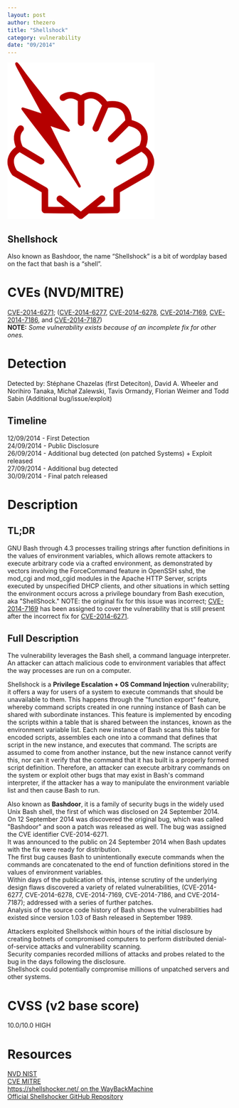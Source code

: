 ```yaml
---
layout: post
author: thezero
title: "Shellshock"
category: vulnerability
date: "09/2014"
---
```


![Shellshock logo](/logos/Shellshock.png "Shellshock logo")

## Shellshock

Also known as Bashdoor, the name “Shellshock” is a bit of wordplay based on the fact that bash is a “shell”.
<!-- more -->

# CVEs (NVD/MITRE)
[CVE-2014-6271](https://web.nvd.nist.gov/view/vuln/detail?vulnId=CVE-2014-6271); ([CVE-2014-6277](https://web.nvd.nist.gov/view/vuln/detail?vulnId=CVE-2014-6277), [CVE-2014-6278](https://web.nvd.nist.gov/view/vuln/detail?vulnId=CVE-2014-6278), [CVE-2014-7169](https://web.nvd.nist.gov/view/vuln/detail?vulnId=CVE-2014-7169), [CVE-2014-7186](https://web.nvd.nist.gov/view/vuln/detail?vulnId=CVE-2014-7186), and [CVE-2014-7187](https://web.nvd.nist.gov/view/vuln/detail?vulnId=CVE-2014-7187))
<br/>**NOTE:** *Some vulnerability exists because of an incomplete fix for other ones.*

# Detection

Detected by: Stéphane Chazelas (first Deteciton), David A. Wheeler and Norihiro Tanaka, Michał Zalewski, Tavis Ormandy, Florian Weimer and Todd Sabin (Additional bug/issue/exploit)

## Timeline
12/09/2014 - First Detection<br/>
24/09/2014 - Public Disclosure<br/>
26/09/2014 - Additional bug detected (on patched Systems) + Exploit released<br/>
27/09/2014 - Additional bug detected<br/>
30/09/2014 - Final patch released<br/>


# Description

## TL;DR
GNU Bash through 4.3 processes trailing strings after function definitions in the values of environment variables, which allows remote attackers to execute arbitrary code via a crafted environment, as demonstrated by vectors involving the ForceCommand feature in OpenSSH sshd, the mod\_cgi and mod\_cgid modules in the Apache HTTP Server, scripts executed by unspecified DHCP clients, and other situations in which setting the environment occurs across a privilege boundary from Bash execution, aka "ShellShock." NOTE: the original fix for this issue was incorrect; [CVE-2014-7169](https://web.nvd.nist.gov/view/vuln/detail?vulnId=CVE-2014-7169) has been assigned to cover the vulnerability that is still present after the incorrect fix for [CVE-2014-6271](https://web.nvd.nist.gov/view/vuln/detail?vulnId=CVE-2014-6271).

## Full Description
The vulnerability leverages the Bash shell, a command language interpreter. <br/>
An attacker can attach malicious code to environment variables that affect the way processes are run on a computer.

Shellshock is a **Privilege Escalation + OS Command Injection** vulnerability; it offers a way for users of a system to execute commands that should be unavailable to them. This happens through the "function export" feature, whereby command scripts created in one running instance of Bash can be shared with subordinate instances. This feature is implemented by encoding the scripts within a table that is shared between the instances, known as the environment variable list. Each new instance of Bash scans this table for encoded scripts, assembles each one into a command that defines that script in the new instance, and executes that command. The scripts are assumed to come from another instance, but the new instance cannot verify this, nor can it verify that the command that it has built is a properly formed script definition. Therefore, an attacker can execute arbitrary commands on the system or exploit other bugs that may exist in Bash's command interpreter, if the attacker has a way to manipulate the environment variable list and then cause Bash to run.

Also known as **Bashdoor**, it is a family of security bugs in the widely used Unix Bash shell, the first of which was disclosed on 24 September 2014. <br/>
On 12 September 2014 was discovered the original bug, which was called "Bashdoor" and soon a patch was released as well. The bug was assigned the CVE identifier CVE-2014-6271.<br/>
It was announced to the public on 24 September 2014 when Bash updates with the fix were ready for distribution.<br/>
The first bug causes Bash to unintentionally execute commands when the commands are concatenated to the end of function definitions stored in the values of environment variables.<br/>
Within days of the publication of this, intense scrutiny of the underlying design flaws discovered a variety of related vulnerabilities, (CVE-2014-6277, CVE-2014-6278, CVE-2014-7169, CVE-2014-7186, and CVE-2014-7187); addressed with a series of further patches.<br/>
Analysis of the source code history of Bash shows the vulnerabilities had existed since version 1.03 of Bash released in September 1989.<br/>

Attackers exploited Shellshock within hours of the initial disclosure by creating botnets of compromised computers to perform distributed denial-of-service attacks and vulnerability scanning.<br/>
Security companies recorded millions of attacks and probes related to the bug in the days following the disclosure.<br/>
Shellshock could potentially compromise millions of unpatched servers and other systems.

# CVSS (v2 base score)
10.0/10.0 HIGH

# Resources
[NVD NIST](https://web.nvd.nist.gov/view/vuln/detail?vulnId=CVE-2014-6271)<br/>
[CVE MITRE](https://cve.mitre.org/cgi-bin/cvename.cgi?name=CVE-2014-6271)<br/>
[https://shellshocker.net/ on the WayBackMachine](https://web.archive.org/web/20150913063755/https://shellshocker.net/)<br/>
[Official Shellshocker GitHub Repository](https://github.com/wreiske/shellshocker)<br/>